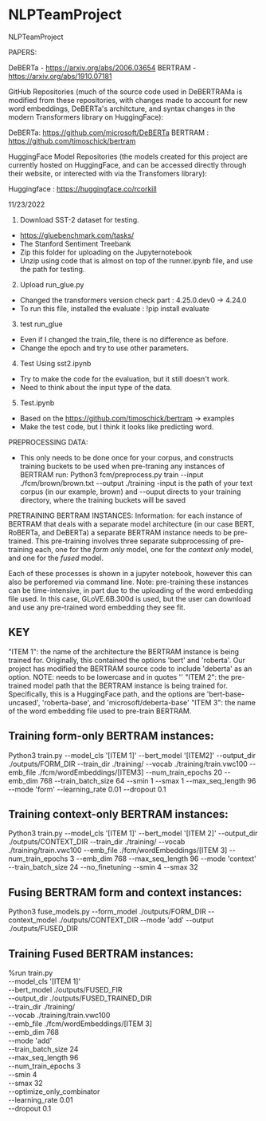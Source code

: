 # NLPTeamProject
NLPTeamProject

PAPERS:

DeBERTa - https://arxiv.org/abs/2006.03654
BERTRAM - https://arxiv.org/abs/1910.07181


GitHub Repositories (much of the source code used in DeBERTRAMa is modified from these repositories, with changes made to account for new word embeddings, DeBERTa's architcture, and syntax changes in the modern Transformers library on HuggingFace):

DeBERTa: https://github.com/microsoft/DeBERTa
BERTRAM : https://github.com/timoschick/bertram


HuggingFace Model Repositories (the models created for this project are currently hosted on HuggingFace, and can be accessed directly through their website, or interected with via the Transfomers library):

Huggingface : https://huggingface.co/rcorkill


11/23/2022
1. Download SST-2 dataset for testing.
  - https://gluebenchmark.com/tasks/
  - The Stanford Sentiment Treebank
  - Zip this folder for uploading on the Jupyternotebook
  - Unzip using code that is almost on top of the runner.ipynb file, and use the path for testing.
2. Upload run_glue.py
  - Changed the transformers version check part : 4.25.0.dev0 -> 4.24.0
  - To run this file, installed the evaluate : !pip install evaluate
3. test run_glue
  - Even if I changed the train_file, there is no difference as before.
  - Change the epoch and try to use other parameters.
4. Test Using sst2.ipynb
  - Try to make the code for the evaluation, but it still doesn't work.
  - Need to think about the input type of the data.
5. Test.ipynb
  - Based on the https://github.com/timoschick/bertram -> examples
  - Make the test code, but I think it looks like predicting word.


PREPROCESSING DATA:
- This only needs to be done once for your corpus, and constructs training buckets to be used when pre-traning any instances of BERTRAM
run: Python3 fcm/preprocess.py train --input ./fcm/brown/brown.txt --output ./training
-input is the path of your text corpus (in our example, brown) and --ouput directs to your training directory, where the training buckets will be saved


PRETRAINING BERTRAM INSTANCES:
Information: for each instance of BERTRAM that deals with a separate model architecture (in our case BERT, RoBERTa, and DeBERTa) a separate BERTRAM instance needs to be pre-trained. This pre-training involves three separate subprocessing of pre-training each, one for the _form only_ model, one for the _context only_ model, and one for the _fused_ model. 

Each of these processes is shown in a jupyter notebook, however this can also be perforemed via command line. Note: pre-training these instances can be time-intensive, in part due to the uploading of the word embedding file used. In this case, GLoVE.6B.300d is used, but the user can download and use any pre-trained word embedding they see fit.

## KEY
"ITEM 1": the name of the architecture the BERTRAM instance is being trained for. Originally, this contained the options 'bert' and 'roberta'. Our project has modified the BERTRAM source code to include 'deberta' as an option. NOTE: needs to be lowercase and in quotes ''
"ITEM 2": the pre-trained model path that the BERTRAM instance is being trained for. Specifically, this is a HuggingFace path, and the options are 'bert-base-uncased', 'roberta-base', and 'microsoft/deberta-base'
"ITEM 3": the name of the word embedding file used to pre-train BERTRAM.

## Training  form-only BERTRAM instances:
Python3 train.py --model_cls '[ITEM 1]' --bert_model '[ITEM2]' --output_dir ./outputs/FORM_DIR --train_dir ./training/ --vocab ./training/train.vwc100 --emb_file ./fcm/wordEmbeddings/[ITEM3] --num_train_epochs 20 --emb_dim 768 --train_batch_size 64 --smin 1 --smax 1 --max_seq_length 96 --mode 'form' --learning_rate 0.01 --dropout 0.1

## Training context-only BERTRAM instances:
Python3 train.py --model_cls '[ITEM 1]' --bert_model '[ITEM 2]' --output_dir ./outputs/CONTEXT_DIR --train_dir ./training/ --vocab ./training/train.vwc100 --emb_file ./fcm/wordEmbeddings/[ITEM 3] --num_train_epochs 3 --emb_dim 768 --max_seq_length 96 --mode 'context' --train_batch_size 24 --no_finetuning --smin 4 --smax 32

## Fusing BERTRAM form and context instances:
Python3 fuse_models.py --form_model ./outputs/FORM_DIR --context_model ./outputs/CONTEXT_DIR --mode 'add' --output ./outputs/FUSED_DIR


## Training Fused BERTRAM instances:
%run train.py \
    --model_cls '[ITEM 1]' \
    --bert_model ./outputs/FUSED_FIR \
    --output_dir ./outputs/FUSED_TRAINED_DIR \
    --train_dir ./training/ \
    --vocab ./training/train.vwc100 \
    --emb_file ./fcm/wordEmbeddings/[ITEM 3] \
    --emb_dim 768 \
    --mode 'add' \
    --train_batch_size 24 \
    --max_seq_length 96 \
    --num_train_epochs 3 \
    --smin 4 \
    --smax 32 \
    --optimize_only_combinator \
    --learning_rate 0.01 \
    --dropout 0.1 
